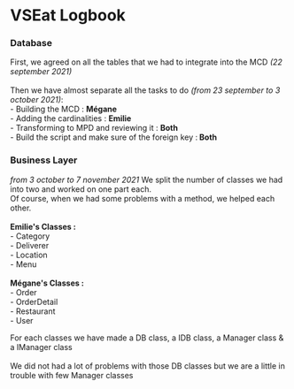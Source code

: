 # VSEat Logbook

<h3>Database</h3>

<p>
First, we agreed on all the tables that we had to integrate into the MCD <i>(22 september 2021)</i><br/>
<br/>
Then we have almost separate all the tasks to do <i>(from 23 september to 3 october 2021)</i>: <br/>
- Building the MCD : <b>Mégane</b><br/>
- Adding the cardinalities : <b>Emilie</b> <br/>
- Transforming to MPD and reviewing it : <b>Both</b> <br/>
- Build the script and make sure of the foreign key :<b> Both </b><br/>
</p>
<h3>Business Layer</h3>
<p>
<i>from 3 october to 7 november 2021</i>
We split the number of classes we had into two and worked on one part each.<br/>
Of course, when we had some problems with a method, we helped each other. <br/>

<br/>
<b>Emilie's Classes :</b> <br/>
- Category<br/>
- Deliverer<br/>
- Location<br/>
- Menu<br/>
<br/>
<b>Mégane's Classes : </b><br/>
- Order<br/>
- OrderDetail<br/>
- Restaurant<br/>
- User<br/>

For each classes we have made a DB class, a IDB class, a Manager class & a IManager class <br/>
<br/>
We did not had a lot of problems with those DB classes but we are a little in trouble with few Manager classes <br/>


</p>

